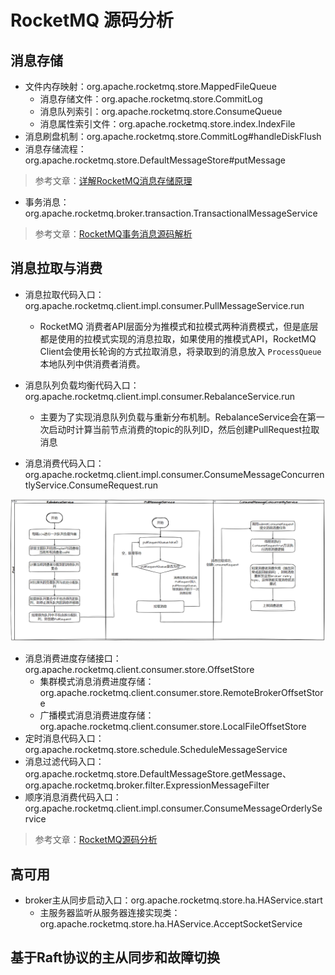 # RocketMQ 源码分析

## 消息存储
- 文件内存映射：org.apache.rocketmq.store.MappedFileQueue
  - 消息存储文件：org.apache.rocketmq.store.CommitLog
  - 消息队列索引：org.apache.rocketmq.store.ConsumeQueue
  - 消息属性索引文件：org.apache.rocketmq.store.index.IndexFile
- 消息刷盘机制：org.apache.rocketmq.store.CommitLog#handleDiskFlush
- 消息存储流程：org.apache.rocketmq.store.DefaultMessageStore#putMessage
> 参考文章：[详解RocketMQ消息存储原理](https://blog.bigcoder.cn/archives/17b04280)
- 事务消息：org.apache.rocketmq.broker.transaction.TransactionalMessageService
> 参考文章：[RocketMQ事务消息源码解析](https://github.com/bigcoder84/study-notes/blob/master/%E5%88%86%E5%B8%83%E5%BC%8F%E4%B8%8E%E5%BE%AE%E6%9C%8D%E5%8A%A1/MessageQueue/RocketMQ/subfile/_13RocketMQ%E4%BA%8B%E5%8A%A1%E6%B6%88%E6%81%AF.md)



## 消息拉取与消费

- 消息拉取代码入口：org.apache.rocketmq.client.impl.consumer.PullMessageService.run
  - RocketMQ 消费者API层面分为推模式和拉模式两种消费模式，但是底层都是使用的拉模式实现的消息拉取，如果使用的推模式API，RocketMQ Client会使用长轮询的方式拉取消息，将录取到的消息放入 `ProcessQueue` 本地队列中供消费者消费。

- 消息队列负载均衡代码入口：org.apache.rocketmq.client.impl.consumer.RebalanceService.run
  - 主要为了实现消息队列负载与重新分布机制。RebalanceService会在第一次启动时计算当前节点消费的topic的队列ID，然后创建PullRequest拉取消息

- 消息消费代码入口：org.apache.rocketmq.client.impl.consumer.ConsumeMessageConcurrentlyService.ConsumeRequest.run

![](./images/RocketMQ消息拉取和消费流程.png)

- 消息消费进度存储接口：org.apache.rocketmq.client.consumer.store.OffsetStore
  - 集群模式消息消费进度存储：org.apache.rocketmq.client.consumer.store.RemoteBrokerOffsetStore
  - 广播模式消息消费进度存储： org.apache.rocketmq.client.consumer.store.LocalFileOffsetStore
- 定时消息代码入口：org.apache.rocketmq.store.schedule.ScheduleMessageService
- 消息过滤代码入口：org.apache.rocketmq.store.DefaultMessageStore.getMessage、org.apache.rocketmq.broker.filter.ExpressionMessageFilter
- 顺序消息消费代码入口：org.apache.rocketmq.client.impl.consumer.ConsumeMessageOrderlyService

> 参考文章：[RocketMQ源码分析](https://github.com/bigcoder84/study-notes/blob/master/%E5%88%86%E5%B8%83%E5%BC%8F%E4%B8%8E%E5%BE%AE%E6%9C%8D%E5%8A%A1/MessageQueue/RocketMQ/index.md)

## 高可用

- broker主从同步启动入口：org.apache.rocketmq.store.ha.HAService.start
  - 主服务器监听从服务器连接实现类：org.apache.rocketmq.store.ha.HAService.AcceptSocketService

## 基于Raft协议的主从同步和故障切换
